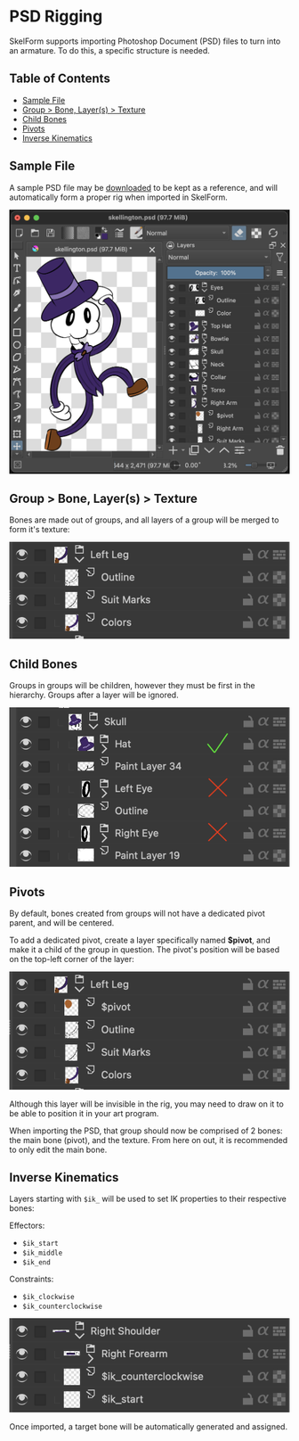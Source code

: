 <style>
  .ik-code {
    margin: 0
  }
</style>

# PSD Rigging

SkelForm supports importing Photoshop Document (PSD) files to turn into an
armature. To do this, a specific structure is needed.

## Table of Contents

- [Sample File](#sample-file)
- [Group > Bone, Layer(s) > Texture](#group--bone-layers--texture)
- [Child Bones](#child-bones)
- [Pivots](#pivots)
- [Inverse Kinematics](#inverse-kinematics)

## Sample File

A sample PSD file may be
[downloaded](https://github.com/Retropaint/SkelForm/blob/master/skellington.psd?raw=true)
to be kept as a reference, and will automatically form a proper rig when
imported in SkelForm.

![sample_psd](sample_psd.png)

## Group > Bone, Layer(s) > Texture

Bones are made out of groups, and all layers of a group will be merged to form
it's texture:

![group](group.png)

## Child Bones

Groups in groups will be children, however they must be first in the hierarchy.
Groups after a layer will be ignored.

![psd_child_bones](psd_child_bones.png)

## Pivots

By default, bones created from groups will not have a dedicated pivot parent,
and will be centered.

To add a dedicated pivot, create a layer specifically named
<strong>$pivot</strong>, and make it a child of the group in question. The
pivot's position will be based on the top-left corner of the layer:

![pivot](pivot.png)

Although this layer will be invisible in the rig, you may need to draw on it to
be able to position it in your art program.

When importing the PSD, that group should now be comprised of 2 bones: the main
bone (pivot), and the texture. From here on out, it is recommended to only edit
the main bone.

## Inverse Kinematics

Layers starting with `$ik_` will be used to set IK properties to their
respective bones:

Effectors:

- <p class="ik-code"><code>$ik_start</code></p>
- <p class="ik-code"><code>$ik_middle</code></p>
- <p class="ik-code"><code>$ik_end</code></p>

Constraints:

- <p class="ik-code"><code>$ik_clockwise</code></p>
- <p class="ik-code"><code>$ik_counterclockwise</code></p>

![psd_ik](psd_ik.png)

Once imported, a target bone will be automatically generated and assigned.
